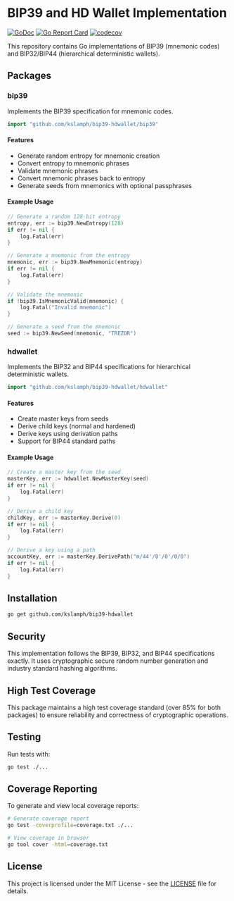 # BIP39 and HD Wallet Implementation

[![GoDoc](https://godoc.org/github.com/kslamph/bip39-hdwallet?status.svg)](https://godoc.org/github.com/kslamph/bip39-hdwallet)
[![Go Report Card](https://goreportcard.com/badge/github.com/kslamph/bip39-hdwallet)](https://goreportcard.com/report/github.com/kslamph/bip39-hdwallet)
[![codecov](https://codecov.io/gh/kslamph/bip39-hdwallet/branch/main/graph/badge.svg)](https://codecov.io/gh/kslamph/bip39-hdwallet)

This repository contains Go implementations of BIP39 (mnemonic codes) and BIP32/BIP44 (hierarchical deterministic wallets).


## Packages

### bip39

Implements the BIP39 specification for mnemonic codes.

```go
import "github.com/kslamph/bip39-hdwallet/bip39"
```

#### Features

- Generate random entropy for mnemonic creation
- Convert entropy to mnemonic phrases
- Validate mnemonic phrases
- Convert mnemonic phrases back to entropy
- Generate seeds from mnemonics with optional passphrases

#### Example Usage

```go
// Generate a random 128-bit entropy
entropy, err := bip39.NewEntropy(128)
if err != nil {
    log.Fatal(err)
}

// Generate a mnemonic from the entropy
mnemonic, err := bip39.NewMnemonic(entropy)
if err != nil {
    log.Fatal(err)
}

// Validate the mnemonic
if !bip39.IsMnemonicValid(mnemonic) {
    log.Fatal("Invalid mnemonic")
}

// Generate a seed from the mnemonic
seed := bip39.NewSeed(mnemonic, "TREZOR")
```

### hdwallet

Implements the BIP32 and BIP44 specifications for hierarchical deterministic wallets.

```go
import "github.com/kslamph/bip39-hdwallet/hdwallet"
```

#### Features

- Create master keys from seeds
- Derive child keys (normal and hardened)
- Derive keys using derivation paths
- Support for BIP44 standard paths

#### Example Usage

```go
// Create a master key from the seed
masterKey, err := hdwallet.NewMasterKey(seed)
if err != nil {
    log.Fatal(err)
}

// Derive a child key
childKey, err := masterKey.Derive(0)
if err != nil {
    log.Fatal(err)
}

// Derive a key using a path
accountKey, err := masterKey.DerivePath("m/44'/0'/0'/0/0")
if err != nil {
    log.Fatal(err)
}
```

## Installation

```bash
go get github.com/kslamph/bip39-hdwallet
```

## Security

This implementation follows the BIP39, BIP32, and BIP44 specifications exactly. It uses cryptographic secure random number generation and industry standard hashing algorithms.

## High Test Coverage

This package maintains a high test coverage standard (over 85% for both packages) to ensure reliability and correctness of cryptographic operations.

## Testing

Run tests with:

```bash
go test ./...
```

## Coverage Reporting

To generate and view local coverage reports:
```bash
# Generate coverage report
go test -coverprofile=coverage.txt ./...

# View coverage in browser
go tool cover -html=coverage.txt
```

## License

This project is licensed under the MIT License - see the [LICENSE](LICENSE) file for details.